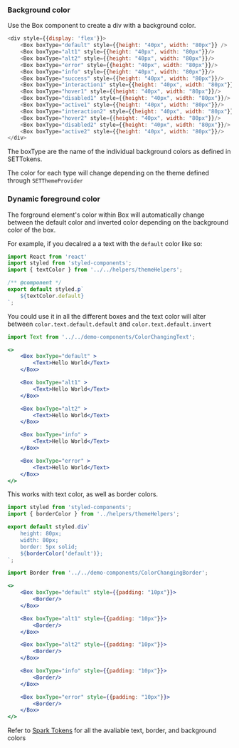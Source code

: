 ### Background color 
Use the Box component to create a div with a background color.

```js
<div style={{display: 'flex'}}>
    <Box boxType="default" style={{height: "40px", width: "80px"}} />
    <Box boxType="alt1" style={{height: "40px", width: "80px"}}/>
    <Box boxType="alt2" style={{height: "40px", width: "80px"}}/>
    <Box boxType="error" style={{height: "40px", width: "80px"}}/>
    <Box boxType="info" style={{height: "40px", width: "80px"}}/>
    <Box boxType="success" style={{height: "40px", width: "80px"}}/>
    <Box boxType="interaction1" style={{height: "40px", width: "80px"}}/>
    <Box boxType="hover1" style={{height: "40px", width: "80px"}}/>
    <Box boxType="disabled1" style={{height: "40px", width: "80px"}}/>
    <Box boxType="active1" style={{height: "40px", width: "80px"}}/>
    <Box boxType="interaction2" style={{height: "40px", width: "80px"}}/>
    <Box boxType="hover2" style={{height: "40px", width: "80px"}}/>
    <Box boxType="disabled2" style={{height: "40px", width: "80px"}}/>
    <Box boxType="active2" style={{height: "40px", width: "80px"}}/>
</div>
```

The boxType are the name of the individual background colors as defined in SETTokens.

The color for each type will change depending on the theme defined through `SETThemeProvider`

### Dynamic foreground color
The forground element's color within Box will automatically change between the default color and inverted color depending on the background color of the box.

For example, if you decalred a a text with the `default` color like so:
```jsx static
import React from 'react'
import styled from 'styled-components';
import { textColor } from '../../helpers/themeHelpers';

/** @component */
export default styled.p`
    ${textColor.default}
`;
```

You could use it in all the different boxes and the text color will alter between `color.text.default.default` and `color.text.default.invert`

```jsx
import Text from '../../demo-components/ColorChangingText';

<>
    <Box boxType="default" >
        <Text>Hello World</Text>
    </Box>

    <Box boxType="alt1" >
        <Text>Hello World</Text>
    </Box>

    <Box boxType="alt2" >
        <Text>Hello World</Text>
    </Box>

    <Box boxType="info" >
        <Text>Hello World</Text>
    </Box>

    <Box boxType="error" >
        <Text>Hello World</Text>
    </Box>
</>

```

This works with text color, as well as border colors.

```jsx static
import styled from 'styled-components';
import { borderColor } from '../helpers/themeHelpers';

export default styled.div`
    height: 80px;
    width: 80px;
    border: 5px solid;
    ${borderColor('default')};
`;
```

```jsx
import Border from '../../demo-components/ColorChangingBorder';

<>
    <Box boxType="default" style={{padding: "10px"}}>
        <Border/>
    </Box>

    <Box boxType="alt1" style={{padding: "10px"}}>
        <Border/>
    </Box>

    <Box boxType="alt2" style={{padding: "10px"}}>
        <Border/>
    </Box>

    <Box boxType="info" style={{padding: "10px"}}>
        <Border/>
    </Box>

    <Box boxType="error" style={{padding: "10px"}}>
        <Border/>
    </Box>
</>

```

Refer to [Spark Tokens](https://sparknz.github.io/SET-Docs) for all the avaliable text, border, and background colors 